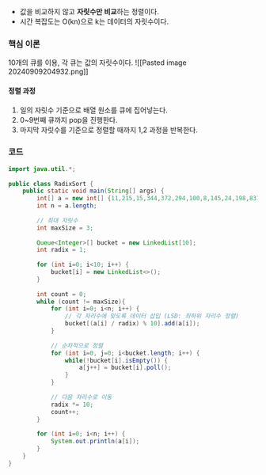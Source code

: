 * 값을 비교하지 않고 **자릿수만 비교**하는 정렬이다.
* 시간 복잡도는 O(kn)으로 k는 데이터의 자릿수이다.

### 핵심 이론

10개의 큐를 이용, 각 큐는 값의 자릿수이다.
![[Pasted image 20240909204932.png]]

#### 정렬 과정

1. 일의 자릿수 기준으로 배열 원소를 큐에 집어넣는다.
2. 0~9번째 큐까지 pop을 진행한다.
3. 마지막 자릿수를 기준으로 정렬할 때까지 1,2 과정을 반복한다.


### 코드

```java
import java.util.*;  
  
public class RadixSort {  
    public static void main(String[] args) {  
        int[] a = new int[] {11,215,15,344,372,294,100,8,145,24,198,831};  
        int n = a.length;  
  
        // 최대 자릿수  
        int maxSize = 3;  
  
        Queue<Integer>[] bucket = new LinkedList[10];  
        int radix = 1;  
  
        for (int i=0; i<10; i++) {  
            bucket[i] = new LinkedList<>();  
        }  
  
        int count = 0;  
        while (count != maxSize){  
            for (int i=0; i<n; i++) {  
                // 각 자리수에 맞도록 데이터 삽입 (LSD: 최하위 자리수 정렬)  
                bucket[(a[i] / radix) % 10].add(a[i]);  
            }  
  
            // 순차적으로 정렬  
            for (int i=0, j=0; i<bucket.length; i++) {  
                while(!bucket[i].isEmpty()) {  
                    a[j++] = bucket[i].poll();  
                }  
            }  
  
            // 다음 자리수로 이동  
            radix *= 10;  
            count++;  
        }  
  
        for (int i=0; i<n; i++) {  
            System.out.println(a[i]);  
        }  
    }  
}
```

